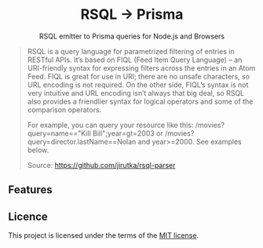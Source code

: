 <div align="center">

<h1>RSQL -> Prisma </h1>
<p>RSQL emitter to Prisma queries for Node.js and Browsers</p>
</div>

> RSQL is a query language for parametrized filtering of entries in RESTful APIs. It’s based on FIQL
> (Feed Item Query Language) – an URI-friendly syntax for expressing filters across the entries in an Atom Feed.
> FIQL is great for use in URI; there are no unsafe characters, so URL encoding is not required. On the other side,
> FIQL’s syntax is not very intuitive and URL encoding isn’t always that big deal, so RSQL also provides a friendlier
> syntax for logical operators and some of the comparison operators.
>
> For example, you can query your resource like this: /movies?query=name=="Kill Bill";year=gt=2003 or
> /movies?query=director.lastName==Nolan and year>=2000. See examples below.
>
> Source: https://github.com/jirutka/rsql-parser

## Features

## Licence

This project is licensed under the terms of the [MIT license](https://opensource.org/licenses/MIT).
